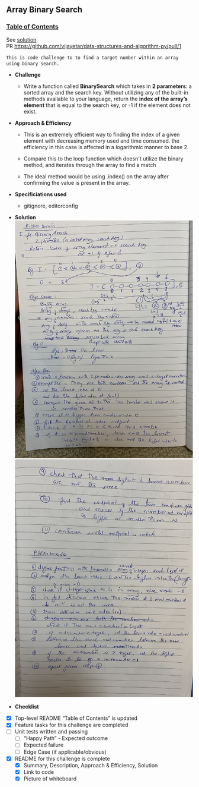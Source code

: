 ## __Array Binary Search__
### [Table of Contents](../../../README.md)
See [solution](array_binary_search.py)  
PR https://github.com/vijayetar/data-structures-and-algorithm-py/pull/1

    This is code challenge to to find a target number within an array using binary search.

* __Challenge__
    - Write a function called __BinarySearch__ which takes in __2 parameters__: a sorted array and the search key. Without utilizing any of the built-in methods available to your language, return the __index of the array’s element__ that is equal to the search key, or -1 if the element does not exist.

* __Approach & Efficiency__
    - This is an extremely efficient way to finding the index of a given element with decreasing memory used and time consumed. the efficiency in this case is affected in a logarithmic manner to base 2.

    - Compare this to the loop function which doesn't utilize the binary method, and iterates through the array to find a match

    - The ideal method would be using .index() on the array after confirming the value is present in the array.


* __Specificiations used__
    - gitignore, editorconfig

* __Solution__
![whiteboard](../../assets/binary_1.jpg)
![whiteboard](../../assets/binary_2.jpg)

* __Checklist__
- [x] Top-level README “Table of Contents” is updated
 - [x] Feature tasks for this challenge are completed
 - [ ] Unit tests written and passing
     - [ ] “Happy Path” - Expected outcome
     - [ ] Expected failure
     - [ ] Edge Case (if applicable/obvious)
 - [x] README for this challenge is complete
     - [x] Summary, Description, Approach & Efficiency, Solution
     - [x] Link to code
     - [x] Picture of whiteboard
